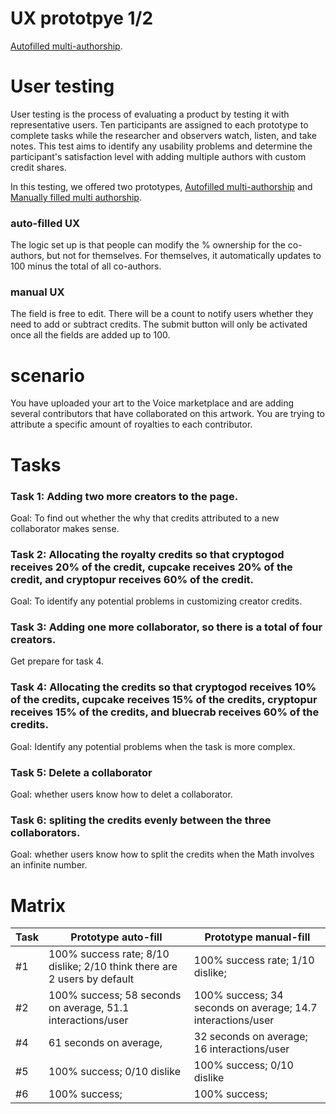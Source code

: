 # UX prototpye 1/2
[Autofilled multi-authorship](https://isabellawang0108.github.io/Multi-authorship-UX-testing-autoFill/).

# User testing
User testing is the process of evaluating a product by testing it with representative users. Ten participants are assigned to each prototype to complete tasks while the researcher and observers watch, listen, and take notes. This test aims to identify any usability problems and determine the participant's satisfaction level with adding multiple authors with custom credit shares.

In this testing, we offered two prototypes, [Autofilled multi-authorship](https://isabellawang0108.github.io/Multi-authorship-UX-testing-autoFill/) and [Manually filled multi authorship](https://isabellawang0108.github.io/Multi-authorship-UX-testing-manualFill/).

### auto-filled UX
The logic set up is that people can modify the % ownership for the co-authors, but not for themselves. For themselves, it automatically updates to 100 minus the total of all co-authors.

### manual UX
The field is free to edit. There will be a count to notify users whether they need to add or subtract credits. The submit button will only be activated once all the fields are added up to 100.


# scenario
You have uploaded your art to the Voice marketplace and are adding several contributors that have collaborated on this artwork. You are trying to attribute a specific amount of royalties to each contributor.

# Tasks


### Task 1: Adding two more creators to the page.

Goal: To find out whether the why that credits attributed to a new collaborator makes sense.
### Task 2: Allocating the royalty credits so that cryptogod receives 20% of the credit, cupcake receives 20% of the credit, and cryptopur receives 60% of the credit.
Goal: To identify any potential problems in customizing creator credits.
### Task 3: Adding one more collaborator, so there is a total of four creators.
Get prepare for task 4.
### Task 4: Allocating the credits so that cryptogod receives 10% of the credits, cupcake receives 15% of the credits, cryptopur receives 15% of the credits, and bluecrab receives 60% of the credits.
Goal: Identify any potential problems when the task is more complex.
### Task 5: Delete a collaborator
Goal: whether users know how to delet a collaborator. 
### Task 6: spliting the credits evenly between the three collaborators.
Goal: whether users know how to split the credits when the Math involves an infinite number. 

# Matrix
| Task     | Prototype auto-fill                          | Prototype manual-fill
| -------- | -------------------------------------------- | -------------------------------------------- |
| #1     |  100% success rate; 8/10 dislike; 2/10 think there are 2 users by default| 100% success rate; 1/10 dislike;|
| #2       | 100% success; 58 seconds on average, 51.1 interactions/user| 100% success; 34 seconds on average; 14.7 interactions/user|
| #4       | 61 seconds on average,                       |32 seconds on average; 16 interactions/user|
| #5       | 100% success; 0/10 dislike                   | 100% success; 0/10 dislike                   |
| #6       | 100% success;                                | 100% success;                  |





